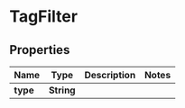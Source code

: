 

# TagFilter


## Properties

| Name | Type | Description | Notes |
|------------ | ------------- | ------------- | -------------|
|**type** | **String** |  |  |



